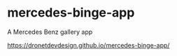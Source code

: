 # mercedes-binge-app
A Mercedes Benz gallery app


https://dronetdevdesign.github.io/mercedes-binge-app/
